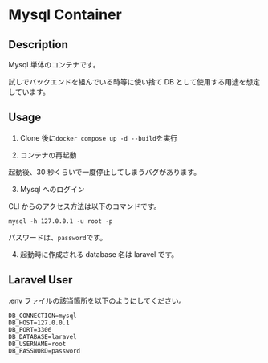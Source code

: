 # Mysql Container

## Description

Mysql 単体のコンテナです。

試しでバックエンドを組んでいる時等に使い捨て DB として使用する用途を想定しています。

## Usage

1. Clone 後に`docker compose up -d --build`を実行

2. コンテナの再起動

起動後、30 秒くらいで一度停止してしまうバグがあります。

3. Mysql へのログイン

CLI からのアクセス方法は以下のコマンドです。

```
mysql -h 127.0.0.1 -u root -p
```

パスワードは、`password`です。

4. 起動時に作成される database 名は laravel です。

## Laravel User

.env ファイルの該当箇所を以下のようにしてください。

```
DB_CONNECTION=mysql
DB_HOST=127.0.0.1
DB_PORT=3306
DB_DATABASE=laravel
DB_USERNAME=root
DB_PASSWORD=password
```
